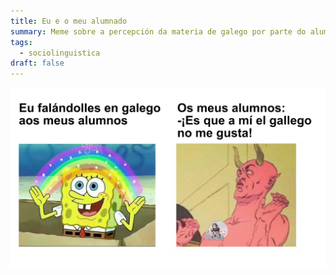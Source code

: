 ```yaml
---
title: Eu e o meu alumnado
summary: Meme sobre a percepción da materia de galego por parte do alumnado
tags:
  - sociolinguistica
draft: false
---
```

![](/img/meme_no_me_gusta_gallego.jpg)